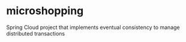 # microshopping
Spring Cloud project that implements eventual consistency to manage distributed transactions
